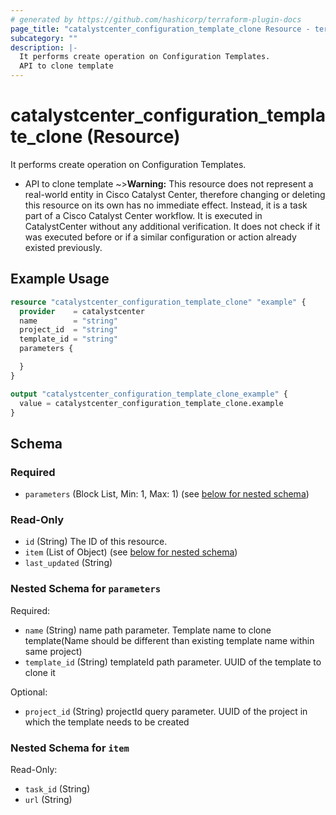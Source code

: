 ```yaml
---
# generated by https://github.com/hashicorp/terraform-plugin-docs
page_title: "catalystcenter_configuration_template_clone Resource - terraform-provider-catalystcenter"
subcategory: ""
description: |-
  It performs create operation on Configuration Templates.
  API to clone template
---
```


# catalystcenter_configuration_template_clone (Resource)

It performs create operation on Configuration Templates.

- API to clone template
~>**Warning:**
This resource does not represent a real-world entity in Cisco Catalyst Center, therefore changing or deleting this resource on its own has no immediate effect.
Instead, it is a task part of a Cisco Catalyst Center workflow. It is executed in CatalystCenter without any additional verification. It does not check if it was executed before or if a similar configuration or action already existed previously.

## Example Usage

```terraform
resource "catalystcenter_configuration_template_clone" "example" {
  provider    = catalystcenter
  name        = "string"
  project_id  = "string"
  template_id = "string"
  parameters {

  }
}

output "catalystcenter_configuration_template_clone_example" {
  value = catalystcenter_configuration_template_clone.example
}
```

<!-- schema generated by tfplugindocs -->
## Schema

### Required

- `parameters` (Block List, Min: 1, Max: 1) (see [below for nested schema](#nestedblock--parameters))

### Read-Only

- `id` (String) The ID of this resource.
- `item` (List of Object) (see [below for nested schema](#nestedatt--item))
- `last_updated` (String)

<a id="nestedblock--parameters"></a>
### Nested Schema for `parameters`

Required:

- `name` (String) name path parameter. Template name to clone template(Name should be different than existing template name within same project)
- `template_id` (String) templateId path parameter. UUID of the template to clone it

Optional:

- `project_id` (String) projectId query parameter. UUID of the project in which the template needs to be created


<a id="nestedatt--item"></a>
### Nested Schema for `item`

Read-Only:

- `task_id` (String)
- `url` (String)
